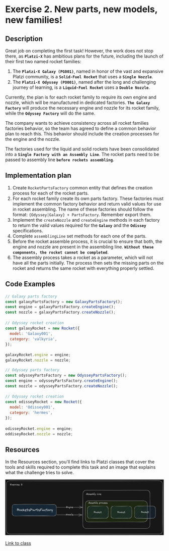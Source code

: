 # Exercise 2. New parts, new models, new families!

## Description

Great job on completing the first task! However, the work does not stop there, as **`Platzi-X`** has ambitious plans for the future, including the launch of their first two named rocket families:

1. The **`Platzi-X Galaxy (PG001)`**, named in honor of the vast and expansive Platzi community, is a **`Solid-Fuel Rocket`** that uses a **`Single Nozzle`**.
2. The **`Platzi-X Odyssey (PO001)`**, named after the long and challenging journey of learning, is a **`Liquid-Fuel Rocket`** uses a **`Double Nozzle`**.

Currently, the plan is for each rocket family to require its own engine and nozzle, which will be manufactured in dedicated factories. **`The Galaxy Factory`** will produce the necessary engine and nozzle for its rocket family, while the **`Odyssey Factory`** will do the same.

The company wants to achieve consistency across all rocket families factories behavior, so the team has agreed to define a common behavior plan to reach this. This behavior should include the creation processes for the engine and the nozzle.

The factories used for the liquid and solid rockets have been consolidated into a **`Single Factory with an Assembly Line`**. The rocket parts need to be passed to assembly line **`before rockets assembling`**.

## Implementation plan

1. Create `RocketPartsFactory` common entity that defines the creation process for each of the rocket parts.
2. For each rocket family create its own parts factory. These factories must implement the common factory behavior and return valid values for use in rocket assembling. The name of these factories should follow the format: `{Odyssey|Galaxy} + PartsFactory`. Remember export them.
3. Implement the `createNozzle` and `createEngine` methods in each factory to return the valid values required for the **`Galaxy`** and the **`Odissey`** specifications.
4. Complete `assemblingLine` set methods for each one of the parts.
5. Before the rocket assemble process, it is crucial to ensure that both, the engine and nozzle are present in the assembling line. **`Without these components, the rocket cannot be completed`**.
6. The assembly process takes a rocket as a parameter, which will not have all the parts initially. The process then sets the missing parts on the rocket and returns the same rocket with everything properly settled.

## Code Examples

```js
// Galaxy parts factory
const galaxyPartsFactory = new GalaxyPartsFactory();
const engine = galaxyPartsFactory.createEngine();
const nozzle = galaxyPartsFactory.createNozzle();

// Odyssey rocket creation
const galaxyRocket = new Rocket({
  model: 'Galaxy001',
  category: 'valkyria',
});

galaxyRocket.engine = engine;
galaxyRocket.nozzle = nozzle;
```

```js
// Odyssey parts factory
const odysseyPartsFactory = new OdysseyPartsFactory();
const engine = odysseyPartsFactory.createEngine();
const nozzle = odysseyPartsFactory.createNozzle();

// Odyssey rocket creation
const odisseyRocket = new Rocket({
  model: 'Odissey001',
  category: 'hermes',
});

odisseyRocket.engine = engine;
oddiseyRocket.nozzle = nozzle;
```

## Resources

In the Resources section, you'll find links to Platzi classes that cover the tools and skills required to complete this task and an image that explains what the challenge tries to solve.

![](exercise.png)

[Link to class](https://platzi.com/clases/6933-patrones-diseno-creacionales/60873-implementacion-de-abstract-factory-en-js/)
